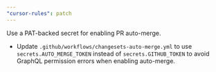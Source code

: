 ```yaml
---
"cursor-rules": patch
---
```


Use a PAT-backed secret for enabling PR auto-merge.

- Update `.github/workflows/changesets-auto-merge.yml` to use `secrets.AUTO_MERGE_TOKEN` instead of `secrets.GITHUB_TOKEN` to avoid GraphQL permission errors when enabling auto-merge.


